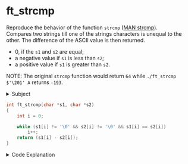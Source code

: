 # ft_strcmp

Reproduce the behavior of the function `strcmp` ([MAN strcmp](https://man7.org/linux/man-pages/man3/strcmp.3.html)).  
Compares two strings till one of the strings characters is unequal to the other. The difference of the ASCII value is then returned.

- 0, if the `s1` and `s2` are equal;
- a negative value if `s1` is less than `s2`;
- a positive value if `s1` is greater than `s2`.

NOTE: The original `strcmp` function would return `64` while `./ft_strcmp $'\201' A` returns `-193`.

<details>
<summary>Subject</summary>

### Subject

    Assignment name  : ft_strcmp
    Expected files   : ft_strcmp.c
    Allowed functions:
    --------------------------------------------------------------------------------

    Reproduce the behavior of the function strcmp (man strcmp).

    Your function must be declared as follows:

    int    ft_strcmp(char *s1, char *s2);

</details>

```c showLineNumbers
int ft_strcmp(char *s1, char *s2)
{
    int i = 0;

    while (s1[i] != '\0' && s2[i] != '\0' && s1[i] == s2[i])
        i++;
    return (s1[i] - s2[i]);
}
```

<details>
<summary>Code Explanation</summary>

### Key Concepts

- **Strings in C:** In C, strings are represented as arrays of characters. Each character in the string is stored in consecutive memory locations, terminated by a null character (`'\0'`).

- **String Comparison:** String comparison involves comparing the characters of two strings to determine their relative order. The comparison is done character by character until a difference is found or one of the strings ends.

### Code Explanation

The function `ft_strcmp` is defined with the "return type `int`" and takes two parameters: `s1` and `s2`, which are pointers to the strings to be compared.

- **line 3:** An integer variable `i` is initialized to 0. This variable will be used to iterate through the characters of the strings.

- **line 5:** The while loop is used to compare the characters of `s1` and `s2` until one of the following conditions is met:

  - The current characters being compared are not equal.
  - The end of either string is reached (indicated by the null character `'\0'`).
    - `s1[i] != '\0'` ensures that we have not reached the end of `s1`.
    - `s2[i] != '\0'` ensures that we have not reached the end of `s2`.
    - `s1[i] == s2[i]` checks if the current characters being compared are equal.

- **line 7:** `s1[i] - s2[i]`
  - If the loop terminates without encountering any differences, it means that both strings are equal. In this case, the function will return 0.
  - If the loop terminates due to a difference in characters or one of the strings ending, the function will return the difference between the ASCII values of the differing characters.

</details>
